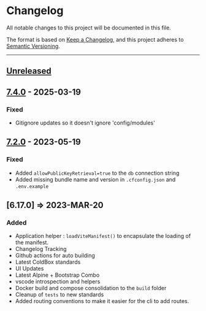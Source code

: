 # Changelog

All notable changes to this project will be documented in this file.

The format is based on [Keep a Changelog](https://keepachangelog.com/en/1.0.0/),
and this project adheres to [Semantic Versioning](https://semver.org/spec/v2.0.0.html).

* * *

## [Unreleased]

## [7.4.0] - 2025-03-19

### Fixed

- Gitignore updates so it doesn't ignore 'config/modules'

## [7.2.0] - 2023-05-19

### Fixed

- Added `allowPublicKeyRetrieval=true` to the `db` connection string
- Added missing bundle name and version in `.cfconfig.json` and `.env.example`

## [6.17.0] => 2023-MAR-20

### Added

- Application helper : `loadViteManifest()` to encapsulate the loading of the manifest.
- Changelog Tracking
- Github actions for auto building
- Latest ColdBox standards
- UI Updates
- Latest Alpine + Bootstrap Combo
- vscode introspection and helpers
- Docker build and compose consolidation to the `build` folder
- Cleanup of `tests` to new standards
- Added routing conventions to make it easier for the cli to add routes.

[unreleased]: https://github.com/coldbox-templates/vite/compare/v7.4.0...HEAD
[7.4.0]: https://github.com/coldbox-templates/vite/compare/v7.2.0...v7.4.0
[7.2.0]: https://github.com/coldbox-templates/vite/compare/v7.2.0...v7.2.0
